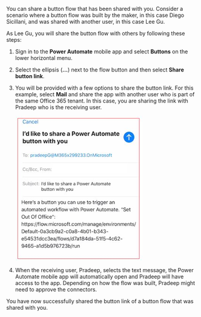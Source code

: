 You can share a button flow that has been shared with you.
Consider a scenario where a button flow was built by the maker, in this case
Diego Sicillani, and was shared with another user, in this case Lee Gu.

As Lee Gu, you will share the button flow with others by following these steps:

1. Sign in to the **Power Automate** mobile app and select **Buttons**
    on the lower horizontal menu.

1. Select the ellipsis (**...**) next to the flow button and then select **Share button link**.

1. You will be provided with a few options to share the button link. For this example,
    select **Mail** and share the app with another user who is
    part of the same Office 365 tenant. In this case, you are sharing
    the link with Pradeep who is the receiving user.

    ![Screenshot of the share button email mobile device.](../media/share-button-email-mobile-device.jpg)

1. When the receiving user, Pradeep, selects the text message,
    the Power Automate mobile app will automatically open and
    Pradeep will have access to the app. Depending on how the flow was
    built, Pradeep might need to approve the connectors.

You have now successfully shared the button link of a button flow
that was shared with you.
